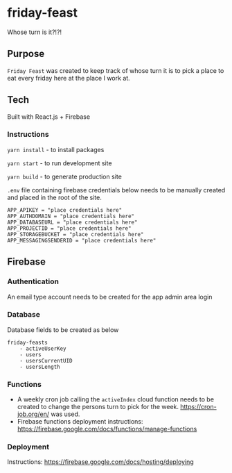 # friday-feast

Whose turn is it?!?!

## Purpose

`Friday Feast` was created to keep track of whose turn it is to pick a place to eat every friday here at the place I work at.

## Tech
Built with React.js + Firebase

### Instructions

`yarn install` - to install packages

`yarn start` - to run development site

`yarn build` - to generate production site

`.env` file containing firebase credentials below needs to be manually created and placed in the root of the site.

    APP_APIKEY = "place credentials here"
    APP_AUTHDOMAIN = "place credentials here"
    APP_DATABASEURL = "place credentials here"
    APP_PROJECTID = "place credentials here"
    APP_STORAGEBUCKET = "place credentials here"
    APP_MESSAGINGSENDERID = "place credentials here"

## Firebase

### Authentication
An email type account needs to be created for the app admin area login

### Database
Database fields to be created as below

    friday-feasts
	    - activeUserKey
	    - users
	    - usersCurrentUID
	    - usersLength
### Functions
- A weekly cron job calling the `activeIndex` cloud function needs to be created to change the persons turn to pick for the week. https://cron-job.org/en/ was used.
- Firebase functions deployment instructions: https://firebase.google.com/docs/functions/manage-functions

 ### Deployment
 Instructions: https://firebase.google.com/docs/hosting/deploying